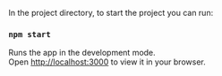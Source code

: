 In the project directory, to start the project you can run:

### `npm start`

Runs the app in the development mode.\
Open [http://localhost:3000](http://localhost:3000) to view it in your browser.
